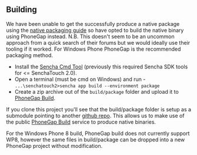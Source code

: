 ## Building

We have been unable to get the successfully produce a native package using the [native packaging guide](http://docs.sencha.com/touch/2-0/#!/guide/native_packaging) so have opted to build the native binary using PhoneGap instead. N.B. This doesn't seem to be an uncommon approach from a quick search of their forums but we would ideally use their tooling if it worked. For Windows Phone PhoneGap is the recommended packaging method.

* Install the [Sencha Cmd Tool](http://www.sencha.com/products/sencha-cmd/) (previously this required Sencha SDK tools for <= SenchaTouch 2.0).
* Open a terminal (must be cmd on Windows) and run -
`...\senchatouch2>sencha app build --environment package`
* Create a zip archive out of the `build/package` folder and upload it to [PhoneGap Build](https://build.phonegap.com/).

If you clone this project you'll see that the build/package folder is setup as a submodule pointing to another [github repo](https://github.com/chrisprice/PropertyCross-ST2.git). This allows us to make use of the public [PhoneGap Build](https://build.phonegap.com/apps/254779/builds) service to produce native binaries.

For the Windows Phone 8 build, PhoneGap build does not currently support WP8, however the same files in build/package can be dropped into a new PhoneGap project without modification.